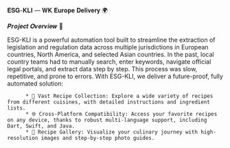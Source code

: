 𝐄𝐒𝐆-𝐊𝐋𝐈 — 𝐖𝐊 𝐄𝐮𝐫𝐨𝐩𝐞 𝐃𝐞𝐥𝐢𝐯𝐞𝐫𝐲 🌍

𝑷𝒓𝒐𝒋𝒆𝒄𝒕 𝑶𝒗𝒆𝒓𝒗𝒊𝒆𝒘 📖

ESG-KLI is a powerful automation tool built to streamline the extraction of legislation and regulation data across multiple jurisdictions in European countries, North America, 
and selected Asian countries. In the past, local country teams had to manually search, enter keywords, navigate official legal portals, and extract data step by step. This 
process was slow, repetitive, and prone to errors. 
With ESG-KLI, we deliver a future-proof, fully automated solution:

          * 🍲 Vast Recipe Collection: Explore a wide variety of recipes from different cuisines, with detailed instructions and ingredient lists.
          * 🌐 Cross-Platform Compatibility: Access your favorite recipes on any device, thanks to robust multi-language support, including Dart, Swift, and Java.
          * 📸 Recipe Gallery: Visualize your culinary journey with high-resolution images and step-by-step photo guides.
